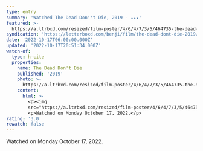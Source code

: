 ```yaml
---
type: entry
summary: 'Watched The Dead Don''t Die, 2019 - ★★★'
featured: >-
  https://a.ltrbxd.com/resized/film-poster/4/6/4/7/3/5/464735-the-dead-don-t-die-0-600-0-900-crop.jpg?v=d01422458c
syndication: 'https://letterboxd.com/benji/film/the-dead-dont-die-2019/'
date: '2022-10-17T06:00:00.000Z'
updated: '2022-10-17T20:51:34.000Z'
watch-of:
  type: h-cite
  properties:
    name: The Dead Don't Die
    published: '2019'
    photo: >-
      https://a.ltrbxd.com/resized/film-poster/4/6/4/7/3/5/464735-the-dead-don-t-die-0-600-0-900-crop.jpg?v=d01422458c
    content:
      html: >-
        <p><img
        src="https://a.ltrbxd.com/resized/film-poster/4/6/4/7/3/5/464735-the-dead-don-t-die-0-600-0-900-crop.jpg?v=d01422458c"/></p>
        <p>Watched on Monday October 17, 2022.</p>
rating: '3.0'
rewatch: false
---
```

Watched on Monday October 17, 2022.
